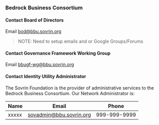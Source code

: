 ### Bedrock Business Consortium

#### Contact Board of Directors

Email bod@bbu.sovrin.org

>NOTE: Need to setup emails and or Google Groups/Forums

#### Contact Governance Framework Working Group

Email bbugf-wg@bbu.sovrin.org

#### Contact Identity Utility Administrator

The Sovrin Foundation is the provider of administrative services to the Bedrock Business Consortium. Our Network Administrator is:

| Name | Email | Phone |
| --- | --- | --- |
| xxxxx | sovadmin@bbu.sovrin.org | 999-999-9999 |
